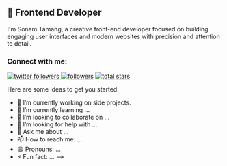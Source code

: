 ## 🚀 Frontend Developer
I'm Sonam Tamang, a creative front-end developer focused on building engaging user interfaces and modern websites with precision and attention to detail.

### Connect with me:
<p align="left" dir="auto">
      <a href="https://twitter.com/your-twitter-handle" rel="nofollow">
  <img alt="twitter followers" title="Twitter followers" src="https://custom-icon-badges.demolab.com/twitter/follow/your-twitter-handle?color=%231DA1F2&labelColor=%230d8bd8&logo=twitter&logoColor=white&style=for-the-badge"/>
</a>
      <a href="https://github.com/ForrestKnight?tab=followers">
         <img alt="followers" title="Follow me on Github" src="https://camo.githubusercontent.com/babd7dbe741d486120239fc098be2e415c4db13c31d12a6a00b3814351f6bde5/68747470733a2f2f637573746f6d2d69636f6e2d6261646765732e64656d6f6c61622e636f6d2f6769746875622f666f6c6c6f776572732f466f72726573744b6e696768743f636f6c6f723d323336616433266c6162656c436f6c6f723d313135356261267374796c653d666f722d7468652d6261646765266c6f676f3d706572736f6e2d616464266c6162656c3d466f6c6c6f77266c6f676f436f6c6f723d7768697465" data-canonical-src="https://custom-icon-badges.demolab.com/github/followers/ForrestKnight?color=236ad3&amp;labelColor=1155ba&amp;style=for-the-badge&amp;logo=person-add&amp;label=Follow&amp;logoColor=white" style="max-width: 100%;"></a>
      <a href="https://github.com/ForrestKnight?tab=repositories&amp;sort=stargazers">
         <img alt="total stars" title="Total stars on GitHub" src="https://camo.githubusercontent.com/fbc451d62d9174a379a3fbffb5372dbf353122e5e74f4721f987e1c436571d6e/68747470733a2f2f637573746f6d2d69636f6e2d6261646765732e64656d6f6c61622e636f6d2f6769746875622f73746172732f466f72726573744b6e696768743f636f6c6f723d353539363063267374796c653d666f722d7468652d6261646765266c6162656c436f6c6f723d343838323037266c6f676f3d73746172" data-canonical-src="https://custom-icon-badges.demolab.com/github/stars/ForrestKnight?color=55960c&amp;style=for-the-badge&amp;labelColor=488207&amp;logo=star" style="max-width: 100%;"></a>
   </p>

Here are some ideas to get you started:

- 🔭 I’m currently working on side projects.
- 🌱 I’m currently learning ...
- 👯 I’m looking to collaborate on ...
- 🤔 I’m looking for help with ...
- 💬 Ask me about ...
- 📫 How to reach me: ...
- 😄 Pronouns: ...
- ⚡ Fun fact: ...
-->
